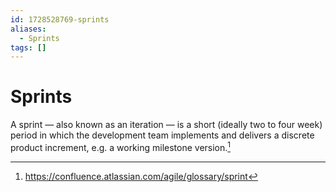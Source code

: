 ```yaml
---
id: 1728528769-sprints
aliases:
  - Sprints
tags: []
---
```


# Sprints

A sprint — also known as an iteration — is a short (ideally two to four week) period in which the development team implements and delivers a discrete product increment, e.g. a working milestone version.[^1]

[^1]: https://confluence.atlassian.com/agile/glossary/sprint
